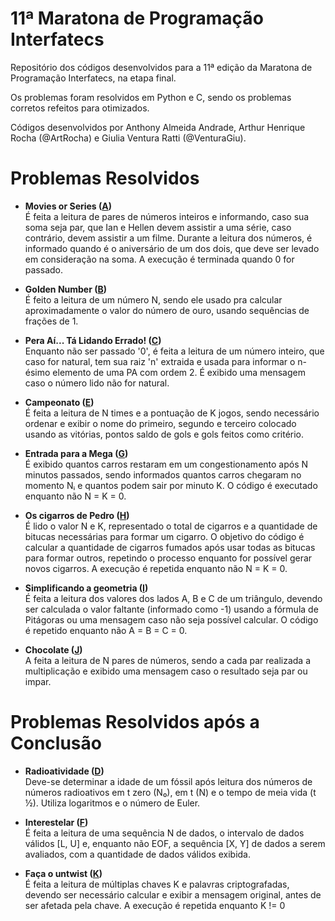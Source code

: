 # 11ª Maratona de Programação Interfatecs
Repositório dos códigos desenvolvidos para a 11ª edição da Maratona de Programação Interfatecs, na etapa final.

Os problemas foram resolvidos em Python e C, sendo os problemas corretos refeitos para otimizados.

Códigos desenvolvidos por Anthony Almeida Andrade, Arthur Henrique Rocha (@ArtRocha) e Giulia Ventura Ratti (@VenturaGiu).

# Problemas Resolvidos
 - **Movies or Series ([A](https://github.com/chocothony/decima-primeira-maratona-programacao-interfatecs/blob/main/PDFs/A.pdf))**\
 É feita a leitura de pares de números inteiros e informando, caso sua soma seja par, que Ian e Hellen devem assistir a uma série, caso contrário, devem assistir a um filme.
 Durante a leitura dos números, é informado quando é o aniversário de um dos dois, que deve ser levado em consideração na soma.
 A execução é terminada quando 0 for passado.
 
 - **Golden Number ([B](https://github.com/chocothony/decima-primeira-maratona-programacao-interfatecs/blob/main/PDFs/B.pdf))**\
 É feito a leitura de um número N, sendo ele usado pra calcular aproximadamente o valor do número de ouro, usando sequências de frações de 1.
 
 - **Pera Aí... Tá Lidando Errado! ([C](https://github.com/chocothony/decima-primeira-maratona-programacao-interfatecs/blob/main/PDFs/C.pdf))**\
 Enquanto não ser passado '0', é feita a leitura de um número inteiro, que caso for natural, tem sua raiz 'n' extraida e usada para informar o n-ésimo elemento de uma PA com ordem 2.
 É exibido uma mensagem caso o número lido não for natural.

 - **Campeonato ([E](https://github.com/chocothony/decima-primeira-maratona-programacao-interfatecs/blob/main/PDFs/E.pdf))**\
 É feita a leitura de N times e a pontuação de K jogos, sendo necessário ordenar e exibir o nome do primeiro, segundo e terceiro colocado usando as vitórias, pontos saldo de gols e gols feitos como critério.

 - **Entrada para a Mega ([G](https://github.com/chocothony/decima-primeira-maratona-programacao-interfatecs/blob/main/PDFs/G.pdf))**\
 É exibido quantos carros restaram em um congestionamento após N minutos passados, sendo informados quantos carros chegaram no momento Nᵢ e quantos podem sair por minuto K.
 O código é executado enquanto não N = K = 0.
 
 - **Os cigarros de Pedro ([H](https://github.com/chocothony/decima-primeira-maratona-programacao-interfatecs/blob/main/PDFs/H.pdf))**\
 É lido o valor N e K, representado o total de cigarros e a quantidade de bitucas necessárias para formar um cigarro.
 O objetivo do código é calcular a quantidade de cigarros fumados após usar todas as bitucas para formar outros, repetindo o processo enquanto for possível gerar novos cigarros.
 A execução é repetida enquanto não N = K = 0.
 
 - **Simplificando a geometria ([I](https://github.com/chocothony/decima-primeira-maratona-programacao-interfatecs/blob/main/PDFs/I.pdf))**\
 É feita a leitura dos valores dos lados A, B e C de um triângulo, devendo ser calculada o valor faltante (informado como -1) usando a fórmula de Pitágoras ou uma mensagem caso não seja possível calcular.
 O código é repetido enquanto não A = B = C = 0.
 
 - **Chocolate ([J](https://github.com/chocothony/decima-primeira-maratona-programacao-interfatecs/blob/main/PDFs/J.pdf))**\
 A feita a leitura de N pares de números, sendo a cada par realizada a multiplicação e exibido uma mensagem caso o resultado seja par ou impar.
 
# Problemas Resolvidos após a Conclusão
 - **Radioatividade ([D](https://github.com/chocothony/decima-primeira-maratona-programacao-interfatecs/blob/main/PDFs/D.pdf))**\
 Deve-se determinar a idade de um fóssil após leitura dos números de números radioativos em t zero (N₀), em t (N) e o tempo de meia vida (t ½).
 Utiliza logaritmos e o número de Euler.
 
 - **Interestelar ([F](https://github.com/chocothony/decima-primeira-maratona-programacao-interfatecs/blob/main/PDFs/F.pdf))**\
 É feita a leitura de uma sequência N de dados, o intervalo de dados válidos [L, U] e, enquanto não EOF, a sequência [X, Y] de dados a serem avaliados, com a quantidade de dados válidos exibida.
 
 - **Faça o untwist ([K](https://github.com/chocothony/decima-primeira-maratona-programacao-interfatecs/blob/main/PDFs/K.pdf))**\
 É feita a leitura de múltiplas chaves K e palavras criptografadas, devendo ser necessário calcular e exibir a mensagem original, antes de ser afetada pela chave.
 A execução é repetida enquanto K != 0